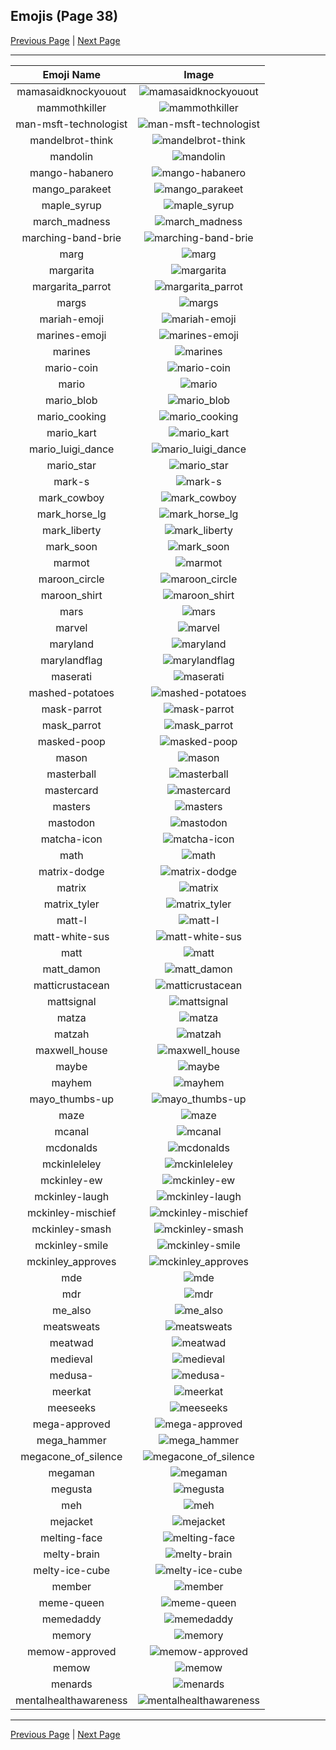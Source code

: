 
## Emojis (Page 38)

[Previous Page](/docs/rc/page-l-0037.md)
  | [Next Page](/docs/rc/page-m-0039.md)

<hr />

|Emoji Name|Image|
| :-: | :-: |
|mamasaidknockyouout| ![mamasaidknockyouout](/emojis/rc/mamasaidknockyouout.jpg)|
|mammothkiller| ![mammothkiller](/emojis/rc/mammothkiller.jpg)|
|man-msft-technologist| ![man-msft-technologist](/emojis/rc/man-msft-technologist.png)|
|mandelbrot-think| ![mandelbrot-think](/emojis/rc/mandelbrot-think.png)|
|mandolin| ![mandolin](/emojis/rc/mandolin.png)|
|mango-habanero| ![mango-habanero](/emojis/rc/mango-habanero.png)|
|mango_parakeet| ![mango_parakeet](/emojis/rc/mango_parakeet.png)|
|maple_syrup| ![maple_syrup](/emojis/rc/maple_syrup.png)|
|march_madness| ![march_madness](/emojis/rc/march_madness.png)|
|marching-band-brie| ![marching-band-brie](/emojis/rc/marching-band-brie.png)|
|marg| ![marg](/emojis/rc/marg.jpg)|
|margarita| ![margarita](/emojis/rc/margarita.png)|
|margarita_parrot| ![margarita_parrot](/emojis/rc/margarita_parrot.gif)|
|margs| ![margs](/emojis/rc/margs.png)|
|mariah-emoji| ![mariah-emoji](/emojis/rc/mariah-emoji.png)|
|marines-emoji| ![marines-emoji](/emojis/rc/marines-emoji.png)|
|marines| ![marines](/emojis/rc/marines.png)|
|mario-coin| ![mario-coin](/emojis/rc/mario-coin.gif)|
|mario| ![mario](/emojis/rc/mario.gif)|
|mario_blob| ![mario_blob](/emojis/rc/mario_blob.png)|
|mario_cooking| ![mario_cooking](/emojis/rc/mario_cooking.gif)|
|mario_kart| ![mario_kart](/emojis/rc/mario_kart.gif)|
|mario_luigi_dance| ![mario_luigi_dance](/emojis/rc/mario_luigi_dance.gif)|
|mario_star| ![mario_star](/emojis/rc/mario_star.gif)|
|mark-s| ![mark-s](/emojis/rc/mark-s.png)|
|mark_cowboy| ![mark_cowboy](/emojis/rc/mark_cowboy.png)|
|mark_horse_lg| ![mark_horse_lg](/emojis/rc/mark_horse_lg.jpg)|
|mark_liberty| ![mark_liberty](/emojis/rc/mark_liberty.png)|
|mark_soon| ![mark_soon](/emojis/rc/mark_soon.png)|
|marmot| ![marmot](/emojis/rc/marmot.png)|
|maroon_circle| ![maroon_circle](/emojis/rc/maroon_circle.png)|
|maroon_shirt| ![maroon_shirt](/emojis/rc/maroon_shirt.png)|
|mars| ![mars](/emojis/rc/mars.gif)|
|marvel| ![marvel](/emojis/rc/marvel.png)|
|maryland| ![maryland](/emojis/rc/maryland.png)|
|marylandflag| ![marylandflag](/emojis/rc/marylandflag.png)|
|maserati| ![maserati](/emojis/rc/maserati.jpg)|
|mashed-potatoes| ![mashed-potatoes](/emojis/rc/mashed-potatoes.png)|
|mask-parrot| ![mask-parrot](/emojis/rc/mask-parrot.gif)|
|mask_parrot| ![mask_parrot](/emojis/rc/mask_parrot.gif)|
|masked-poop| ![masked-poop](/emojis/rc/masked-poop.png)|
|mason| ![mason](/emojis/rc/mason.png)|
|masterball| ![masterball](/emojis/rc/masterball.gif)|
|mastercard| ![mastercard](/emojis/rc/mastercard.png)|
|masters| ![masters](/emojis/rc/masters.jpg)|
|mastodon| ![mastodon](/emojis/rc/mastodon.png)|
|matcha-icon| ![matcha-icon](/emojis/rc/matcha-icon.jpg)|
|math| ![math](/emojis/rc/math.png)|
|matrix-dodge| ![matrix-dodge](/emojis/rc/matrix-dodge.gif)|
|matrix| ![matrix](/emojis/rc/matrix.gif)|
|matrix_tyler| ![matrix_tyler](/emojis/rc/matrix_tyler.png)|
|matt-l| ![matt-l](/emojis/rc/matt-l.png)|
|matt-white-sus| ![matt-white-sus](/emojis/rc/matt-white-sus.png)|
|matt| ![matt](/emojis/rc/matt.png)|
|matt_damon| ![matt_damon](/emojis/rc/matt_damon.jpg)|
|matticrustacean| ![matticrustacean](/emojis/rc/matticrustacean.jpg)|
|mattsignal| ![mattsignal](/emojis/rc/mattsignal.png)|
|matza| ![matza](/emojis/rc/matza.png)|
|matzah| ![matzah](/emojis/rc/matzah.png)|
|maxwell_house| ![maxwell_house](/emojis/rc/maxwell_house.jpg)|
|maybe| ![maybe](/emojis/rc/maybe.png)|
|mayhem| ![mayhem](/emojis/rc/mayhem.jpg)|
|mayo_thumbs-up| ![mayo_thumbs-up](/emojis/rc/mayo_thumbs-up.png)|
|maze| ![maze](/emojis/rc/maze.png)|
|mcanal| ![mcanal](/emojis/rc/mcanal.png)|
|mcdonalds| ![mcdonalds](/emojis/rc/mcdonalds.png)|
|mckinleleley| ![mckinleleley](/emojis/rc/mckinleleley.png)|
|mckinley-ew| ![mckinley-ew](/emojis/rc/mckinley-ew.png)|
|mckinley-laugh| ![mckinley-laugh](/emojis/rc/mckinley-laugh.png)|
|mckinley-mischief| ![mckinley-mischief](/emojis/rc/mckinley-mischief.png)|
|mckinley-smash| ![mckinley-smash](/emojis/rc/mckinley-smash.png)|
|mckinley-smile| ![mckinley-smile](/emojis/rc/mckinley-smile.png)|
|mckinley_approves| ![mckinley_approves](/emojis/rc/mckinley_approves.png)|
|mde| ![mde](/emojis/rc/mde.jpg)|
|mdr| ![mdr](/emojis/rc/mdr.png)|
|me_also| ![me_also](/emojis/rc/me_also.png)|
|meatsweats| ![meatsweats](/emojis/rc/meatsweats.png)|
|meatwad| ![meatwad](/emojis/rc/meatwad.gif)|
|medieval| ![medieval](/emojis/rc/medieval.jpg)|
|medusa-| ![medusa-](/emojis/rc/medusa-.jpg)|
|meerkat| ![meerkat](/emojis/rc/meerkat.png)|
|meeseeks| ![meeseeks](/emojis/rc/meeseeks.png)|
|mega-approved| ![mega-approved](/emojis/rc/mega-approved.gif)|
|mega_hammer| ![mega_hammer](/emojis/rc/mega_hammer.jpg)|
|megacone_of_silence| ![megacone_of_silence](/emojis/rc/megacone_of_silence.jpg)|
|megaman| ![megaman](/emojis/rc/megaman.gif)|
|megusta| ![megusta](/emojis/rc/megusta.jpg)|
|meh| ![meh](/emojis/rc/meh.gif)|
|mejacket| ![mejacket](/emojis/rc/mejacket.png)|
|melting-face| ![melting-face](/emojis/rc/melting-face.png)|
|melty-brain| ![melty-brain](/emojis/rc/melty-brain.png)|
|melty-ice-cube| ![melty-ice-cube](/emojis/rc/melty-ice-cube.jpg)|
|member| ![member](/emojis/rc/member.png)|
|meme-queen| ![meme-queen](/emojis/rc/meme-queen.png)|
|memedaddy| ![memedaddy](/emojis/rc/memedaddy.png)|
|memory| ![memory](/emojis/rc/memory.png)|
|memow-approved| ![memow-approved](/emojis/rc/memow-approved.png)|
|memow| ![memow](/emojis/rc/memow.png)|
|menards| ![menards](/emojis/rc/menards.jpg)|
|mentalhealthawareness| ![mentalhealthawareness](/emojis/rc/mentalhealthawareness.png)|

<hr/>

[Previous Page](/docs/rc/page-l-0037.md)
  | [Next Page](/docs/rc/page-m-0039.md)